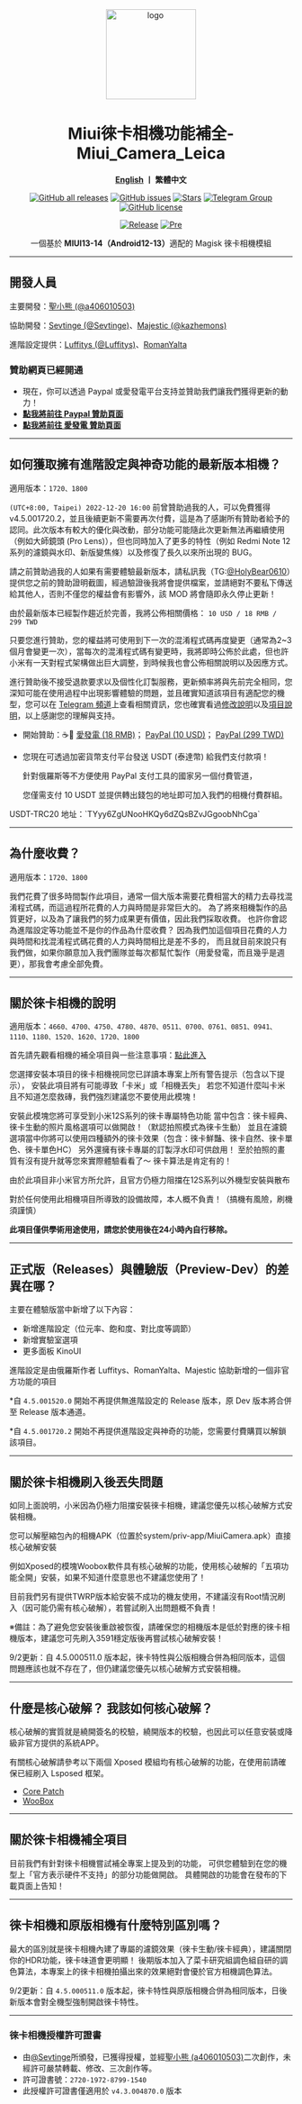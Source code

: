 <div align="center">
   <img width="160" src="https://i.imgur.com/jm0M0rG.png" alt="logo">
   <h1>Miui徠卡相機功能補全-Miui_Camera_Leica</h1>
   <p>
       <b><a href="https://github.com/a406010503/Miui_Camera/blob/main/Leica_en.md">English</a>  丨 繁體中文</b>
   </p>
   <a href="https://github.com/a406010503/Miui_Camera/releases"><img alt="GitHub all releases" src="https://img.shields.io/github/downloads/a406010503/Miui_Camera/total?label=Downloads"></a>
   <a href="https://github.com/a406010503/Miui_Camera/issues"><img alt="GitHub issues" src="https://img.shields.io/github/issues/a406010503/Miui_Camera"></a>
   <a href="https://github.com/a406010503/Miui_Camera/"><img alt="Stars" src="https://img.shields.io/github/stars/a406010503/Miui_Camera?label=stars"></a>
   <a href="https://t.me/HolyBearHome"><img alt="Telegram Group" src="https://img.shields.io/badge/聖小熊の小屋-Telegram-blue.svg?logo=telegram"></a>
   <a href="https://github.com/a406010503/Miui_Camera/blob/main/LICENSE"><img alt="GitHub license" src="https://img.shields.io/github/license/a406010503/Miui_Camera"></a><p>
      <a href="https://github.com/a406010503/Miui_Camera/releases/latest"><img alt="Release" src="https://img.shields.io/github/v/release/a406010503/Miui_Camera?label=release"></a>
   <a href="https://github.com/a406010503/Miui_Camera/releases/"><img alt="Pre" src="https://img.shields.io/github/v/tag/a406010503/Miui_Camera?color=orange&include_prereleases&label=Pre-release"></a>
   <p>一個基於 <b>MIUI13-14（Android12-13）</b>適配的 Magisk 徠卡相機模組</p>
</div>

---

## 開發人員
主要開發：[聖小熊 (@a406010503)](https://github.com/a406010503)<p>
協助開發：[Sevtinge (@Sevtinge)](https://github.com/sevtinge)、[Majestic (@kazhemons)](https://github.com/kazhemons)<p>
進階設定提供：[Luffitys (@Luffitys)](https://github.com/Luffitys)、[RomanYalta](https://4pda.to/forum/index.php?showuser=513933)<p>

### 贊助網頁已經開通
- 現在，你可以透過 Paypal 或愛發電平台支持並贊助我們讓我們獲得更新的動力！
- **[點我將前往 Paypal 贊助頁面](https://paypal.me/holybear0610)**
- **[點我將前往 愛發電 贊助頁面](https://afdian.net/a/HolyBear)**

---

## 如何獲取擁有進階設定與神奇功能的最新版本相機？
適用版本：`1720、1800`

`(UTC+8:00, Taipei) 2022-12-20 16:00` 前曾贊助過我的人，可以免費獲得 v4.5.001720.2，並且後續更新不需要再次付費，這是為了感謝所有贊助者給予的認同。此次版本有較大的優化與改動，部分功能可能隨此次更新無法再繼續使用（例如大師鏡頭 (Pro Lens)），但也同時加入了更多的特性（例如 Redmi Note 12 系列的濾鏡與水印、新版變焦條）以及修復了長久以來所出現的 BUG。

請之前贊助過我的人如果有需要體驗最新版本，請私訊我（TG:[@HolyBear0610](https://t.me/HolyBear0610)）提供您之前的贊助證明截圖，經過驗證後我將會提供檔案，並請絕對不要私下傳送給其他人，否則不僅您的權益會有影響外，該 MOD 將會隨即永久停止更新！

由於最新版本已經製作趨近於完善，我將公佈相關價格：
`10 USD / 18 RMB / 299 TWD`

只要您進行贊助，您的權益將可使用到下一次的混淆程式碼再度變更（通常為2~3個月會變更一次），當每次的混淆程式碼有變更時，我將即時公佈於此處，但也許小米有一天對程式架構做出巨大調整，到時候我也會公佈相關說明以及因應方式。

進行贊助後不接受退款要求以及個性化訂製服務，更新頻率將與先前完全相同，您深知可能在使用過程中出現影響體驗的問題，並且確實知道該項目有適配您的機型，您可以在 [Telegram 頻道](https://t.me/HolyBearHome/115)上查看相關資訊，您也確實看過[修改說明](https://github.com/a406010503/Miui_Camera/blob/main/Leica.md)以及[項目說明](https://github.com/a406010503/Miui_Camera/blob/main/README.md)，以上感謝您的理解與支持。

- 開始贊助：☕️🍺
[愛發電 (18 RMB)](https://afdian.net/item?plan_id=dfd7a8707e7b11eda1b452540025c377)；
[PayPal (10 USD)](http://paypal.me/holybear0610/10USD)；
[PayPal (299 TWD)](http://paypal.me/holybear0610/299TWD)


- 您現在可透過加密貨幣支付平台發送 USDT (泰達幣) 給我們支付款項！<p>
針對俄羅斯等不方便使用 PayPal 支付工具的國家另一個付費管道，<p>
您僅需支付 10 USDT 並提供轉出錢包的地址即可加入我們的相機付費群組。<p>
<p>
USDT-TRC20 地址：`TYyy6ZgUNooHKQy6dZQsBZvJGgoobNhCga`
   
---

## 為什麼收費？
適用版本：`1720、1800`

我們花費了很多時間製作此項目，通常一個大版本需要花費相當大的精力去尋找混淆程式碼，而這過程所花費的人力與時間是非常巨大的。
為了將來相機製作的品質更好，以及為了讓我們的努力成果更有價值，因此我們採取收費。
也許你會認為進階設定等功能並不是你的作品為什麼收費？ 因為我們加這個項目花費的人力與時間和找混淆程式碼花費的人力與時間相比是差不多的，
而且就目前來說只有我們做，如果你願意加入我們團隊並每次都幫忙製作（用愛發電，而且幾乎是週更），那我會考慮全部免費。

---

## 關於徠卡相機的說明
適用版本：`4660、4700、4750、4780、4870、0511、0700、0761、0851、0941、1110、1180、1520、1620、1720、1800`

首先請先觀看相機的補全項目與一些注意事項：[點此進入](https://github.com/a406010503/Miui_Camera/blob/main/README.md)<p>
您選擇安裝本項目的徠卡相機視同您已詳讀本專案上所有警告提示（包含以下提示），
安裝此項目將有可能導致「卡米」或「相機丟失」
若您不知道什麼叫卡米且不知道怎麼救磚，我們強烈建議您不要使用此模塊！

安裝此模塊您將可享受到小米12S系列的徠卡專屬特色功能
當中包含：徠卡經典、徠卡生動的照片風格選項可以做開啟！（默認拍照模式為徠卡生動）
並且在濾鏡選項當中你將可以使用四種額外的徠卡效果（包含：徠卡鮮豔、徠卡自然、徠卡單色、徠卡單色HC）
另外還擁有徠卡專屬的訂製浮水印可供啟用！
至於拍照的畫質有沒有提升就等您來實際體驗看看了～ 徠卡算法是肯定有的！<p>

由於此項目非小米官方所允許，且官方仍極力阻擋在12S系列以外機型安裝與散布<p>
對於任何使用此相機項目所導致的設備故障，本人概不負責！（搞機有風險，刷機須謹慎）<p>
**此項目僅供學術用途使用，請您於使用後在24小時內自行移除。**</p>

---

## 正式版（Releases）與體驗版（Preview-Dev）的差異在哪？
主要在體驗版當中新增了以下內容：
- 新增進階設定（位元率、飽和度、對比度等調節）
- 新增實驗室選項
- 更多面板 KinoUI
<p>
進階設定是由俄羅斯作者 Luffitys、RomanYalta、Majestic 協助新增的一個非官方功能的項目

*自 `4.5.001520.0` 開始不再提供無進階設定的 Release 版本，原 Dev 版本將合併至 Release 版本通道。<p>
*自 `4.5.001720.2` 開始不再提供進階設定與神奇的功能，您需要付費購買以解鎖該項目。

---

## 關於徠卡相機刷入後丟失問題
如同上面說明，小米因為仍極力阻擋安裝徠卡相機，建議您優先以核心破解方式安裝相機。<p>
您可以解壓縮包內的相機APK（位置於system/priv-app/MiuiCamera.apk）直接核心破解安裝<p>
例如Xposed的模塊Woobox軟件具有核心破解的功能，使用核心破解的「五項功能全開」安裝，如果不知道什麼意思也不建議您使用了！<p>
目前我們另有提供TWRP版本給安裝不成功的機友使用，不建議沒有Root情況刷入（因可能仍需有核心破解），若嘗試刷入出問題概不負責！<p>
※備註：為了避免您安裝後重啟被恢復，請確保您的相機版本是低於對應的徠卡相機版本，建議您可先刷入3591穩定版後再嘗試核心破解安裝！</p>
<p>
9/2更新：自 4.5.000511.0 版本起，徠卡特性與公版相機合併為相同版本，這個問題應該也就不存在了，但仍建議您優先以核心破解方式安裝相機。
   
---

## 什麼是核心破解？ 我該如何核心破解？
核心破解的實質就是繞開簽名的校驗，繞開版本的校驗，也因此可以任意安裝或降級非官方提供的系統APP。<p>
有關核心破解請參考以下兩個 Xposed 模組均有核心破解的功能，在使用前請確保已經刷入 Lsposed 框架。
- [Core Patch](https://github.com/LSPosed/CorePatch/releases)
- [WooBox](https://github.com/Xposed-Modules-Repo/com.lt2333.simplicitytools)

---

## 關於徠卡相機補全項目
目前我們有針對徠卡相機嘗試補全專案上提及到的功能，
可供您體驗到在您的機型上「官方表示硬件不支持」的部分功能做開啟。
具體開啟的功能會在發布的下載頁面上告知！

---

## 徠卡相機和原版相機有什麼特別區別嗎？

最大的區別就是徠卡相機內建了專屬的濾鏡效果（徠卡生動/徠卡經典），建議關閉你的HDR功能，徠卡味道會更明顯！
後期版本加入了菜卡研究組調色組自研的調色算法，本專案上的徠卡相機拍攝出來的效果絕對會優於官方相機調色算法。<p>
9/2更新：自 `4.5.000511.0` 版本起，徠卡特性與原版相機合併為相同版本，日後新版本會對全機型強制開啟徠卡特性。

---

### 徠卡相機授權許可證書
- 由[@Sevtinge](https://github.com/Sevtinge)所頒發，已獲得授權，並經[聖小熊 (a406010503)](https://github.com/a406010503)二次創作，未經許可嚴禁轉載、修改、三次創作等。
- 許可證書號：`2720-1972-8799-1540`
- 此授權許可證書僅適用於 `v4.3.004870.0` 版本
